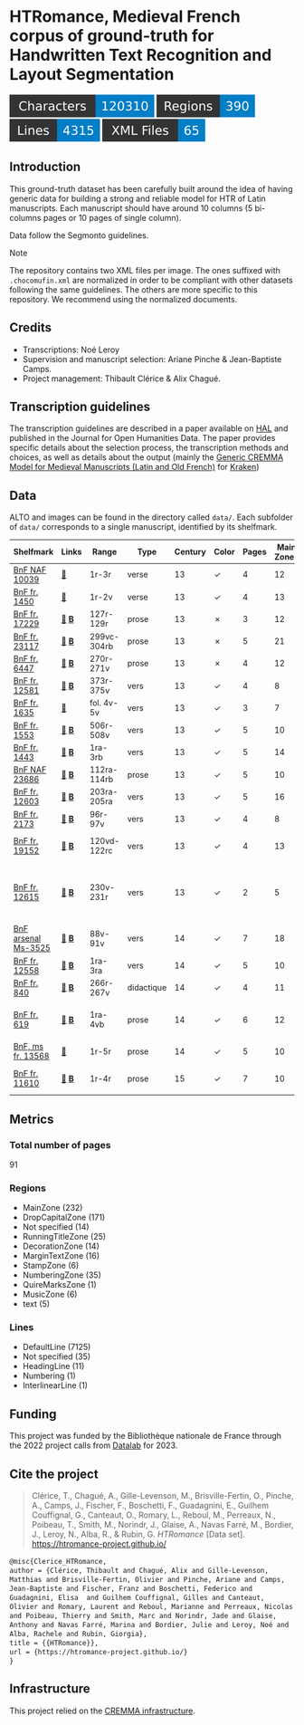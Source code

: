 HTRomance, Medieval French corpus of ground-truth for Handwritten Text Recognition
  and Layout Segmentation
=====================
![characters badge](badges/characters.svg) ![regions badge](badges/regions.svg) ![lines badge](badges/lines.svg) ![files badge](badges/files.svg)

<!-- Custom Zone -->

## Introduction

This ground-truth dataset has been carefully built around the idea of having generic data for building a strong and reliable model for HTR of Latin manuscripts. Each manuscript should have around 10 columns (5 bi-columns pages or 10 pages of single column).

Data follow the Segmonto guidelines.

> [!NOTE]
> The repository contains two XML files per image. The ones suffixed with `.chocomufin.xml` are normalized in order to be compliant with other datasets following the same guidelines. The others are more specific to this repository. We recommend using the normalized documents.

## Credits

- Transcriptions: Noé Leroy
- Supervision and manuscript selection: Ariane Pinche & Jean-Baptiste Camps.
- Project management: Thibault Clérice & Alix Chagué.

<!-- Rien ne doit être modifié manuellement après la balise Start Auto -->

<!-- Start Auto -->

## Transcription guidelines

The transcription guidelines are described in a paper available on [HAL](https://hal-enc.archives-ouvertes.fr/hal-03828353) and published in the Journal for Open Humanities Data. The paper provides specific details about the selection process, the transcription methods and choices, as well as details about the output (mainly the [Generic CREMMA Model for Medieval Manuscripts (Latin and Old French)](https://zenodo.org/record/7234166#.Y7f69afMJhE) for [Kraken](https://kraken.re))

## Data

ALTO and images can be found in the directory called `data/`. Each subfolder of `data/` corresponds to a 
single manuscript, identified by its shelfmark.

<!-- BeginTable -->

| Shelfmark                                                               | Links                                                                             | Range       | Type       |   Century | Color   |   Pages |   Main Zones |   Lines |   Characters | Genre            | Content                                                   |
|-------------------------------------------------------------------------|-----------------------------------------------------------------------------------|-------------|------------|-----------|---------|---------|--------------|---------|--------------|------------------|-----------------------------------------------------------|
| [BnF NAF 10039](https://gallica.bnf.fr/ark:/12148/btv1b52500695k)       | [📁](data/bnf-naf-10039)                                                          | 1r-3r       | verse      |        13 | ✓       |       4 |           12 |     116 |            0 | ROman            | Roman d'Aspremont                                         |
| [BnF fr. 1450](https://gallica.bnf.fr/ark:/12148/btv1b8415202d)         | [📁](data/bnf-fr.-1450)                                                           | 1r-2v       | verse      |        13 | ✓       |       4 |           13 |     709 |        14817 | roman            | Roman de Troie                                            |
| [BnF fr. 17229](https://gallica.bnf.fr/ark:/12148/btv1b9061254h)        | [📁](data/bnf-fr.-17229)  [**B**](https://data.biblissima.fr/entity/Q47514)       | 127r-129r   | prose      |        13 | ✗       |       3 |           12 |     479 |        12511 | légendier        | Legendier                                                 |
| [BnF fr. 23117](https://gallica.bnf.fr/ark:/12148/btv1b90639749)        | [📁](data/bnf-fr.-23117)  [**B**](https://data.biblissima.fr/w/Item:Q49086)       | 299vc-304rb | prose      |        13 | ✗       |       5 |           21 |     736 |        19852 | légendier        | Vie de saint Martin                                       |
| [BnF fr. 6447](https://gallica.bnf.fr/ark:/12148/btv1b90075392)         | [📁](data/bnf-fr.-6447)  [**B**](https://data.biblissima.fr/w/Item:Q51965)        | 270r-271v   | prose      |        13 | ✗       |       4 |           12 |     383 |        13246 | légendier        | Vie de saint Martin                                       |
| [BnF fr. 12581](https://gallica.bnf.fr/ark:/12148/btv1b53000323h)       | [📁](data/bnf-fr.-12581)  [**B**](https://data.biblissima.fr/w/Item:Q48011)       | 373r-375v   | vers       |        13 | ✓       |       4 |            8 |     306 |         9289 | Fabliau          | Li Fabliaus des Treces                                    |
| [BnF fr. 1635](https://gallica.bnf.fr/ark:/12148/btv1b105253083)        | [📁](data/bnf-fr.-1635)                                                           | fol. 4v-5v  | vers       |        13 | ✓       |       3 |            7 |     219 |         4838 | Fabliau          | Testament de l'âne                                        |
| [BnF fr. 1553](https://gallica.bnf.fr/ark:/12148/btv1b8454669r)         | [📁](data/bnf-fr.-1553)  [**B**](https://data.biblissima.fr/w/Item:Q51630)        | 506r-508v   | vers       |        13 | ✓       |       5 |           10 |     506 |        11153 | Fabliau          | Le Meunier d'Arleux                                       |
| [BnF fr. 1443](https://gallica.bnf.fr/ark:/12148/btv1b52510692j)        | [📁](data/bnf-fr.-1443)  [**B**](https://data.biblissima.fr/w/Item:Q46585)        | 1ra-3rb     | vers       |        13 | ✓       |       5 |           14 |     418 |        10840 | chanson de geste | Garin le Loherain                                         |
| [BnF NAF 23686](https://gallica.bnf.fr/ark:/12148/btv1b8446925z)        | [📁](data/bnf-naf-23686)  [**B**](https://data.biblissima.fr/w/Item:Q68314)       | 112ra-114rb | prose      |        13 | ✓       |       5 |           10 |     424 |        17817 | légendier        | Vie de saint Alexis                                       |
| [BnF fr. 12603](https://gallica.bnf.fr/ark:/12148/btv1b104673329)       | [📁](data/bnf-fr.-12603)  [**B**](https://data.biblissima.fr/w/Item:Q46033)       | 203ra-205ra | vers       |        13 | ✓       |       5 |           16 |     442 |        14126 | chanson de geste | Fierabras                                                 |
| [BnF fr. 2173](https://gallica.bnf.fr/ark:/12148/btv1b10022504n)        | [📁](data/bnf-fr.-2173)  [**B**](https://data.biblissima.fr/w/Item:Q48587)        | 96r-97v     | vers       |        13 | ✓       |       4 |            8 |     240 |         5269 | Fabliau          | La Mal Honte                                              |
| [BnF fr. 19152](https://gallica.bnf.fr/ark:/12148/btv1b52513419n)       | [📁](data/bnf-fr.-19152)  [**B**](https://data.biblissima.fr/w/Item:Q48011)       | 120vd-122rc | vers       |        13 | ✓       |       4 |           13 |     529 |        11087 | Fabliau          | C'est li Romanz des Braies                                |
| [BnF fr. 12615](https://gallica.bnf.fr/ark:/12148/btv1b60007945)        | [📁](data/bnf-fr.-12615)  [**B**](https://data.biblissima.fr/w/Item:Q46037)       | 230v-231r   | vers       |        13 | ✓       |       2 |            5 |      62 |         3336 | chansonnier      | chansonnier de Noailles _ Chanson d'amour d'Adam le bossu |
| [BnF arsenal Ms-3525](https://gallica.bnf.fr/ark:/12148/btv1b550008195) | [📁](data/bnf-arsenal-ms-3525)  [**B**](https://data.biblissima.fr/w/Item:Q34101) | 88v-91v     | vers       |        14 | ✓       |       7 |           18 |     185 |         4377 | Fabliau          | Dit des trois Dames de Paris_                             |
| [BnF fr. 12558](https://gallica.bnf.fr/ark:/12148/btv1b100261089)       | [📁](data/bnf-fr.-12558)  [**B**](https://data.biblissima.fr/w/Item:Q45992)       | 1ra-3ra     | vers       |        14 | ✓       |       5 |           10 |     440 |        14017 | chanson de geste | Chevalier du cygne                                        |
| [BnF fr. 840](https://gallica.bnf.fr/ark:/12148/btv1b105375900)         | [📁](data/bnf-fr.-840)  [**B**](https://data.biblissima.fr/entity/Q52525)         | 266r-267v   | didactique |        14 | ✓       |       4 |           11 |     257 |         6381 | Didactique       | Art de Dictier                                            |
| [BnF fr. 619](https://gallica.bnf.fr/ark:/12148/btv1b55006072j)         | [📁](data/bnf-fr.-619)  [**B**](https://data.biblissima.fr/w/Item:Q51833)         | 1ra-4vb     | prose      |        14 | ✓       |       6 |           12 |     356 |        11147 | traité de chasse | Gaston Phébus, Livre de chasse                            |
| [BnF, ms fr. 13568](https://gallica.bnf.fr/ark:/12148/btv1b8447868p)    | [📁](data/bnf,-ms-fr.-13568)                                                      | 1r-5r       | prose      |        14 | ✓       |       5 |           10 |     199 |         3371 | historique       | Mémoires de Froissart                                     |
| [BnF fr. 11610](https://gallica.bnf.fr/ark:/12148/btv1b8451110g)        | [📁](data/bnf-fr.-11610)  [**B**](https://data.biblissima.fr/w/Item:Q45651)       | 1r-4r       | prose      |        15 | ✓       |       7 |           10 |     167 |         5435 | roman            | Roman du comte d’Artois.                                  |

<!-- EndTable -->

## Metrics

<!-- StartMetric -->

### Total number of pages

91

### Regions

- MainZone (232)
- DropCapitalZone (171)
- Not specified (14)
- RunningTitleZone (25)
- DecorationZone (14)
- MarginTextZone (16)
- StampZone (6)
- NumberingZone (35)
- QuireMarksZone (1)
- MusicZone (6)
- text (5)

### Lines

- DefaultLine (7125)
- Not specified (35)
- HeadingLine (11)
- Numbering (1)
- InterlinearLine (1)

<!-- EndMetric -->

## Funding

This project was funded by the Bibliothèque nationale de France through the 2022 project calls from
[Datalab](https://www.bnf.fr/fr/bnf-datalab) for 2023.

## Cite the project

> Clérice, T., Chagué, A., Gille-Levenson, M., Brisville-Fertin, O., Pinche, A., Camps, J., Fischer, F., Boschetti, F., Guadagnini, E., Guilhem Couffignal, G., Canteaut, O., Romary, L., Reboul, M., Perreaux, N., Poibeau, T., Smith, M., Norindr, J., Glaise, A., Navas Farré, M., Bordier, J., Leroy, N., Alba, R., & Rubin, G. *HTRomance* [Data set]. https://htromance-project.github.io/
```
@misc{Clerice_HTRomance,
author = {Clérice, Thibault and Chagué, Alix and Gille-Levenson, Matthias and Brisville-Fertin, Olivier and Pinche, Ariane and Camps, Jean-Baptiste and Fischer, Franz and Boschetti, Federico and Guadagnini, Elisa  and Guilhem Couffignal, Gilles and Canteaut, Olivier and Romary, Laurent and Reboul, Marianne and Perreaux, Nicolas and Poibeau, Thierry and Smith, Marc and Norindr, Jade and Glaise, Anthony and Navas Farré, Marina and Bordier, Julie and Leroy, Noé and Alba, Rachele and Rubin, Giorgia},
title = {{HTRomance}},
url = {https://htromance-project.github.io/}
}
```

## Infrastructure

This project relied on the [CREMMA infrastructure](https://www.dim-map.fr/projets-soutenus/cremma/).


